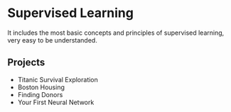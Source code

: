 # Supervised Learning
It includes the most basic concepts and principles of supervised learning, very easy to be understanded.
## Projects

- Titanic Survival Exploration
- Boston Housing
- Finding Donors
- Your First Neural Network 
